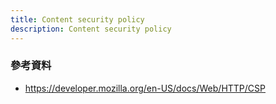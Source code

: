 ```yaml
---
title: Content security policy
description: Content security policy
---
```


### 參考資料

- https://developer.mozilla.org/en-US/docs/Web/HTTP/CSP
